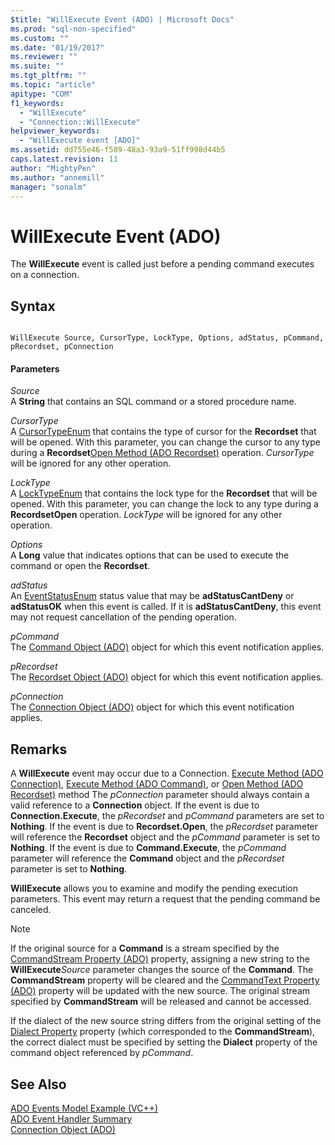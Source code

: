 ```yaml
---
$title: "WillExecute Event (ADO) | Microsoft Docs"
ms.prod: "sql-non-specified"
ms.custom: ""
ms.date: "01/19/2017"
ms.reviewer: ""
ms.suite: ""
ms.tgt_pltfrm: ""
ms.topic: "article"
apitype: "COM"
f1_keywords: 
  - "WillExecute"
  - "Connection::WillExecute"
helpviewer_keywords: 
  - "WillExecute event [ADO]"
ms.assetid: dd755e46-f589-48a3-93a9-51ff998d44b5
caps.latest.revision: 11
author: "MightyPen"
ms.author: "annemill"
manager: "sonalm"
---
```

# WillExecute Event (ADO)
The **WillExecute** event is called just before a pending command executes on a connection.  
  
## Syntax  
  
```  
  
WillExecute Source, CursorType, LockType, Options, adStatus, pCommand, pRecordset, pConnection  
```  
  
#### Parameters  
 *Source*  
 A **String** that contains an SQL command or a stored procedure name.  
  
 *CursorType*  
 A [CursorTypeEnum](../../../ado/reference/ado-api/cursortypeenum.md) that contains the type of cursor for the **Recordset** that will be opened. With this parameter, you can change the cursor to any type during a **Recordset**[Open Method (ADO Recordset)](../../../ado/reference/ado-api/open-method-ado-recordset.md) operation. *CursorType* will be ignored for any other operation.  
  
 *LockType*  
 A [LockTypeEnum](../../../ado/reference/ado-api/locktypeenum.md) that contains the lock type for the **Recordset** that will be opened. With this parameter, you can change the lock to any type during a **RecordsetOpen** operation. *LockType* will be ignored for any other operation.  
  
 *Options*  
 A **Long** value that indicates options that can be used to execute the command or open the **Recordset**.  
  
 *adStatus*  
 An [EventStatusEnum](../../../ado/reference/ado-api/eventstatusenum.md) status value that may be **adStatusCantDeny** or **adStatusOK** when this event is called. If it is **adStatusCantDeny**, this event may not request cancellation of the pending operation.  
  
 *pCommand*  
 The [Command Object (ADO)](../../../ado/reference/ado-api/command-object-ado.md) object for which this event notification applies.  
  
 *pRecordset*  
 The [Recordset Object (ADO)](../../../ado/reference/ado-api/recordset-object-ado.md) object for which this event notification applies.  
  
 *pConnection*  
 The [Connection Object (ADO)](../../../ado/reference/ado-api/connection-object-ado.md) object for which this event notification applies.  
  
## Remarks  
 A **WillExecute** event may occur due to a Connection.  [Execute Method (ADO Connection)](../../../ado/reference/ado-api/execute-method-ado-connection.md), [Execute Method (ADO Command)](../../../ado/reference/ado-api/execute-method-ado-command.md), or [Open Method (ADO Recordset)](../../../ado/reference/ado-api/open-method-ado-recordset.md) method The *pConnection* parameter should always contain a valid reference to a **Connection** object. If the event is due to **Connection.Execute**, the *pRecordset* and *pCommand* parameters are set to **Nothing**. If the event is due to **Recordset.Open**, the *pRecordset* parameter will reference the **Recordset** object and the *pCommand* parameter is set to **Nothing**. If the event is due to **Command.Execute**, the *pCommand* parameter will reference the **Command** object and the *pRecordset* parameter is set to **Nothing**.  
  
 **WillExecute** allows you to examine and modify the pending execution parameters. This event may return a request that the pending command be canceled.  
  
> [!NOTE]
>  If the original source for a **Command** is a stream specified by the [CommandStream Property (ADO)](../../../ado/reference/ado-api/commandstream-property-ado.md) property, assigning a new string to the **WillExecute***Source* parameter changes the source of the **Command**. The **CommandStream** property will be cleared and the [CommandText Property (ADO)](../../../ado/reference/ado-api/commandtext-property-ado.md) property will be updated with the new source. The original stream specified by **CommandStream** will be released and cannot be accessed.  
  
 If the dialect of the new source string differs from the original setting of the [Dialect Property](../../../ado/reference/ado-api/dialect-property.md) property (which corresponded to the **CommandStream**), the correct dialect must be specified by setting the **Dialect** property of the command object referenced by *pCommand*.  
  
## See Also  
 [ADO Events Model Example (VC++)](../../../ado/reference/ado-api/ado-events-model-example-vc.md)   
 [ADO Event Handler Summary](../../../ado/guide/data/ado-event-handler-summary.md)   
 [Connection Object (ADO)](../../../ado/reference/ado-api/connection-object-ado.md)